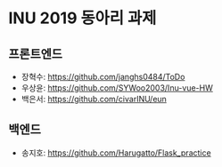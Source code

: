 # INU 2019 동아리 과제

## 프론트엔드
- 장혁수: https://github.com/janghs0484/ToDo
- 우상윤: https://github.com/SYWoo2003/Inu-vue-HW
- 백은서: https://github.com/civarINU/eun 

## 백엔드
- 송지호: https://github.com/Harugatto/Flask_practice

